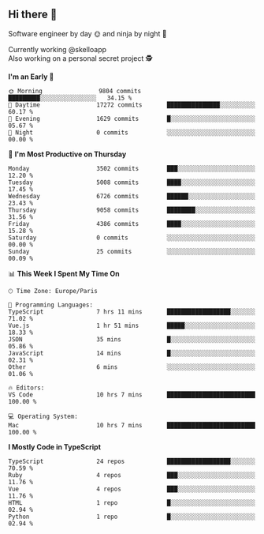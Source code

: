 ## Hi there 👋

Software engineer by day 🌞 and ninja by night 🌝

Currently working @skelloapp <br>
Also working on a personal secret project 🕵️

<!--START_SECTION:waka-->
**I'm an Early 🐤** 

```text
🌞 Morning                9804 commits        █████████░░░░░░░░░░░░░░░░   34.15 % 
🌆 Daytime                17272 commits       ███████████████░░░░░░░░░░   60.17 % 
🌃 Evening                1629 commits        █░░░░░░░░░░░░░░░░░░░░░░░░   05.67 % 
🌙 Night                  0 commits           ░░░░░░░░░░░░░░░░░░░░░░░░░   00.00 % 
```
📅 **I'm Most Productive on Thursday** 

```text
Monday                   3502 commits        ███░░░░░░░░░░░░░░░░░░░░░░   12.20 % 
Tuesday                  5008 commits        ████░░░░░░░░░░░░░░░░░░░░░   17.45 % 
Wednesday                6726 commits        ██████░░░░░░░░░░░░░░░░░░░   23.43 % 
Thursday                 9058 commits        ████████░░░░░░░░░░░░░░░░░   31.56 % 
Friday                   4386 commits        ████░░░░░░░░░░░░░░░░░░░░░   15.28 % 
Saturday                 0 commits           ░░░░░░░░░░░░░░░░░░░░░░░░░   00.00 % 
Sunday                   25 commits          ░░░░░░░░░░░░░░░░░░░░░░░░░   00.09 % 
```


📊 **This Week I Spent My Time On** 

```text
🕑︎ Time Zone: Europe/Paris

💬 Programming Languages: 
TypeScript               7 hrs 11 mins       ██████████████████░░░░░░░   71.02 % 
Vue.js                   1 hr 51 mins        █████░░░░░░░░░░░░░░░░░░░░   18.33 % 
JSON                     35 mins             █░░░░░░░░░░░░░░░░░░░░░░░░   05.86 % 
JavaScript               14 mins             █░░░░░░░░░░░░░░░░░░░░░░░░   02.31 % 
Other                    6 mins              ░░░░░░░░░░░░░░░░░░░░░░░░░   01.06 % 

🔥 Editors: 
VS Code                  10 hrs 7 mins       █████████████████████████   100.00 % 

💻 Operating System: 
Mac                      10 hrs 7 mins       █████████████████████████   100.00 % 
```

**I Mostly Code in TypeScript** 

```text
TypeScript               24 repos            ██████████████████░░░░░░░   70.59 % 
Ruby                     4 repos             ███░░░░░░░░░░░░░░░░░░░░░░   11.76 % 
Vue                      4 repos             ███░░░░░░░░░░░░░░░░░░░░░░   11.76 % 
HTML                     1 repo              █░░░░░░░░░░░░░░░░░░░░░░░░   02.94 % 
Python                   1 repo              █░░░░░░░░░░░░░░░░░░░░░░░░   02.94 % 
```




<!--END_SECTION:waka-->

<!--
**antoinelncl/antoinelncl** is a ✨ _special_ ✨ repository because its `README.md` (this file) appears on your GitHub profile.

Here are some ideas to get you started:

- 🔭 I’m currently working on ...
- 🌱 I’m currently learning ...
- 👯 I’m looking to collaborate on ...
- 🤔 I’m looking for help with ...
- 💬 Ask me about ...
- 📫 How to reach me: ...
- 😄 Pronouns: ...
- ⚡ Fun fact: ...
-->
